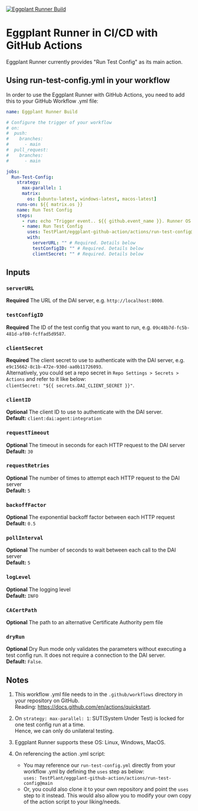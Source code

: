 [![Eggplant Runner Build](https://github.com/TestPlant/eggplant-github-action/actions/workflows/eggplant-runner-demo.yml/badge.svg)](https://github.com/TestPlant/eggplant-github-action/actions/workflows/eggplant-runner-demo.yml)

# Eggplant Runner in CI/CD with GitHub Actions

Eggplant Runner currently provides "Run Test Config" as its main action.

## Using run-test-config.yml in your workflow

In order to use the Eggplant Runner with GitHub Actions, you need to add this to your GitHub Workflow .yml file:

```yaml
name: Eggplant Runner Build

# Configure the trigger of your workflow
# on:
#  push:
#    branches:
#      - main
#  pull_request:
#    branches:
#      - main

jobs:
  Run-Test-Config:
    strategy:
      max-parallel: 1
      matrix:
        os: [ubuntu-latest, windows-latest, macos-latest]
    runs-on: ${{ matrix.os }}
    name: Run Test Config
    steps:
      - run: echo "Trigger event.. ${{ github.event_name }}. Runner OS.. ${{ runner.os }}."
      - name: Run Test Config
        uses: TestPlant/eggplant-github-action/actions/run-test-config@main
        with:
          serverURL: "" # Required. Details below
          testConfigID: "" # Required. Details below
          clientSecret: "" # Required. Details below
```

## Inputs

### `serverURL`
**Required** The URL of the DAI server, e.g. `http://localhost:8000`.

### `testConfigID`
**Required** The ID of the test config that you want to run, e.g. `09c48b7d-fc5b-481d-af80-fcffad5d9587`.

### `clientSecret`
**Required** The client secret to use to authenticate with the DAI server, e.g. `e9c15662-8c1b-472e-930d-aa0b11726093`.<br />
             Alternatively, you could set a repo secret in `Repo Settings > Secrets > Actions` and refer to it like below:<br />
             `clientSecret: "${{ secrets.DAI_CLIENT_SECRET }}"`.
             
### `clientID`
**Optional** The client ID to use to authenticate with the DAI server.<br />
**Default:** `client:dai:agent:integration`

### `requestTimeout`
**Optional** The timeout in seconds for each HTTP request to the DAI server<br />
**Default:** `30`

### `requestRetries`
**Optional** The number of times to attempt each HTTP request to the DAI server<br />
**Default:** `5`

### `backoffFactor`
**Optional** The exponential backoff factor between each HTTP request<br />
**Default:** `0.5`

### `pollInterval`
**Optional** The number of seconds to wait between each call to the DAI server<br />
**Default:** `5`

### `logLevel`
**Optional** The logging level<br />
**Default:** `INFO`

### `CACertPath`
**Optional** The path to an alternative Certificate Authority pem file<br />

### `dryRun`
**Optional** Dry Run mode only validates the parameters without executing a test config run. It does not require a connection to the DAI server.<br />
**Default:** `False`.


## Notes

1. This workflow .yml file needs to in the `.github/workflows` directory in your repository on GitHub.<br />
Reading: https://docs.github.com/en/actions/quickstart.


2. On `strategy: max-parallel: 1`: SUT(System Under Test) is locked for one test config run at a time.<br />
Hence, we can only do unilateral testing.


3. Eggplant Runner supports these OS: Linux, Windows, MacOS.


4. On referencing the action .yml script:
    - You may reference our `run-test-config.yml` directly from your workflow .yml by defining the `uses` step as below:<br />
    `uses: TestPlant/eggplant-github-action/actions/run-test-config@main`
    - Or, you could also clone it to your own repository and point the `uses` step to it instead. This would also allow you to modify your own copy of the action script to your liking/needs.
